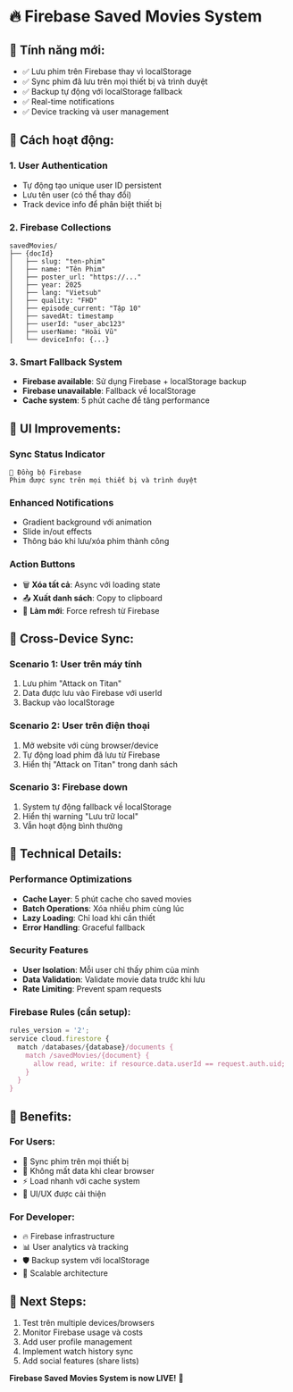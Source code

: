 # 🔥 Firebase Saved Movies System

## 🎯 **Tính năng mới:**

- ✅ Lưu phim trên Firebase thay vì localStorage
- ✅ Sync phim đã lưu trên mọi thiết bị và trình duyệt
- ✅ Backup tự động với localStorage fallback
- ✅ Real-time notifications
- ✅ Device tracking và user management

## 🚀 **Cách hoạt động:**

### **1. User Authentication**

- Tự động tạo unique user ID persistent
- Lưu tên user (có thể thay đổi)
- Track device info để phân biệt thiết bị

### **2. Firebase Collections**

```
savedMovies/
├── {docId}
│   ├── slug: "ten-phim"
│   ├── name: "Tên Phim"
│   ├── poster_url: "https://..."
│   ├── year: 2025
│   ├── lang: "Vietsub"
│   ├── quality: "FHD"
│   ├── episode_current: "Tập 10"
│   ├── savedAt: timestamp
│   ├── userId: "user_abc123"
│   ├── userName: "Hoài Vũ"
│   └── deviceInfo: {...}
```

### **3. Smart Fallback System**

- **Firebase available**: Sử dụng Firebase + localStorage backup
- **Firebase unavailable**: Fallback về localStorage
- **Cache system**: 5 phút cache để tăng performance

## 🎨 **UI Improvements:**

### **Sync Status Indicator**

```
🔄 Đồng bộ Firebase
Phim được sync trên mọi thiết bị và trình duyệt
```

### **Enhanced Notifications**

- Gradient background với animation
- Slide in/out effects
- Thông báo khi lưu/xóa phim thành công

### **Action Buttons**

- 🗑️ **Xóa tất cả**: Async với loading state
- 📤 **Xuất danh sách**: Copy to clipboard
- 🔄 **Làm mới**: Force refresh từ Firebase

## 📱 **Cross-Device Sync:**

### **Scenario 1: User trên máy tính**

1. Lưu phim "Attack on Titan"
2. Data được lưu vào Firebase với userId
3. Backup vào localStorage

### **Scenario 2: User trên điện thoại**

1. Mở website với cùng browser/device
2. Tự động load phim đã lưu từ Firebase
3. Hiển thị "Attack on Titan" trong danh sách

### **Scenario 3: Firebase down**

1. System tự động fallback về localStorage
2. Hiển thị warning "Lưu trữ local"
3. Vẫn hoạt động bình thường

## 🔧 **Technical Details:**

### **Performance Optimizations**

- **Cache Layer**: 5 phút cache cho saved movies
- **Batch Operations**: Xóa nhiều phim cùng lúc
- **Lazy Loading**: Chỉ load khi cần thiết
- **Error Handling**: Graceful fallback

### **Security Features**

- **User Isolation**: Mỗi user chỉ thấy phim của mình
- **Data Validation**: Validate movie data trước khi lưu
- **Rate Limiting**: Prevent spam requests

### **Firebase Rules** (cần setup):

```javascript
rules_version = '2';
service cloud.firestore {
  match /databases/{database}/documents {
    match /savedMovies/{document} {
      allow read, write: if resource.data.userId == request.auth.uid;
    }
  }
}
```

## 🎉 **Benefits:**

### **For Users:**

- 📱 Sync phim trên mọi thiết bị
- 🔄 Không mất data khi clear browser
- ⚡ Load nhanh với cache system
- 🎨 UI/UX được cải thiện

### **For Developer:**

- 🔥 Firebase infrastructure
- 📊 User analytics và tracking
- 🛡️ Backup system với localStorage
- 🚀 Scalable architecture

## 🚀 **Next Steps:**

1. Test trên multiple devices/browsers
2. Monitor Firebase usage và costs
3. Add user profile management
4. Implement watch history sync
5. Add social features (share lists)

**Firebase Saved Movies System is now LIVE!** 🎉
